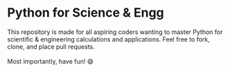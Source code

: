 # Python for Science & Engg
This repository is made for all aspiring coders wanting to master Python for scientific & engineering calculations and applications. Feel free to fork, clone, and place pull requests.<br><br>Most importantly, have fun! 😄
